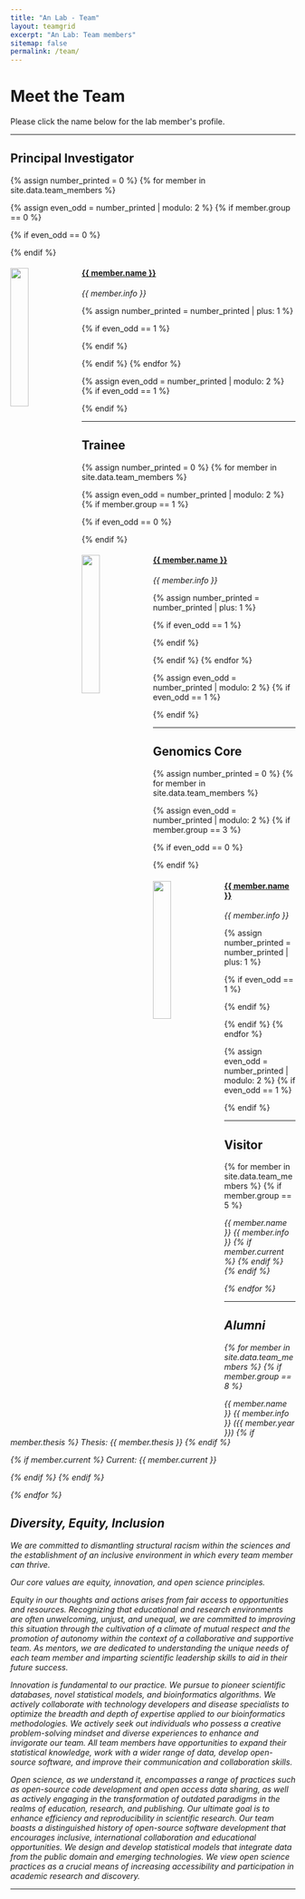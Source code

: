 ```yaml
---
title: "An Lab - Team"
layout: teamgrid
excerpt: "An Lab: Team members"
sitemap: false
permalink: /team/
---
```


# Meet the Team

Please click the name below for the lab member's profile.

---

## Principal Investigator

{% assign number_printed = 0 %}
{% for member in site.data.team_members %}

{% assign even_odd = number_printed | modulo: 2 %}
{% if member.group == 0 %}

{% if even_odd == 0 %}
<div class="row">
{% endif %}

<div class="col-sm-6 clearfix">
  <img src="{{ site.url }}{{ site.baseurl }}/images/teampic/{{ member.photo }}" class="img-responsive" width="25%" style="float: left" />
  <h4><a href="{{ member.url }}" class="off">{{ member.name }}</a></h4>
  <i>{{ member.info }}</i>
</div>

{% assign number_printed = number_printed | plus: 1 %}

{% if even_odd == 1 %}
</div>
{% endif %}

{% endif %}
{% endfor %}

{% assign even_odd = number_printed | modulo: 2 %}
{% if even_odd == 1 %}
</div>
{% endif %}

---


## Trainee


{% assign number_printed = 0 %}
{% for member in site.data.team_members %}

{% assign even_odd = number_printed | modulo: 2 %}
{% if member.group == 1 %}

{% if even_odd == 0 %}
<div class="row">
{% endif %}

<div class="col-sm-6 clearfix">
  <img src="{{ site.url }}{{ site.baseurl }}/images/teampic/{{ member.photo }}" class="img-responsive" width="25%" style="float: left" />
  <h4><a href="{{ member.url }}" class="off">{{ member.name }}</a></h4>
  <i>{{ member.info }}</i>
</div>

{% assign number_printed = number_printed | plus: 1 %}

{% if even_odd == 1 %}
</div>
{% endif %}

{% endif %}
{% endfor %}

{% assign even_odd = number_printed | modulo: 2 %}
{% if even_odd == 1 %}
</div>
{% endif %}

---

## Genomics Core


{% assign number_printed = 0 %}
{% for member in site.data.team_members %}

{% assign even_odd = number_printed | modulo: 2 %}
{% if member.group == 3 %}

{% if even_odd == 0 %}
<div class="row">
{% endif %}

<div class="col-sm-6 clearfix">
  <img src="{{ site.url }}{{ site.baseurl }}/images/teampic/{{ member.photo }}" class="img-responsive" width="25%" style="float: left" />
  <h4><a href="{{ member.url }}" class="off">{{ member.name }}</a></h4>
  <i>{{ member.info }}</i>
</div>

{% assign number_printed = number_printed | plus: 1 %}

{% if even_odd == 1 %}
</div>
{% endif %}

{% endif %}
{% endfor %}

{% assign even_odd = number_printed | modulo: 2 %}
{% if even_odd == 1 %}
</div>
{% endif %}

---

## Visitor


{% for member in site.data.team_members %}
{% if member.group == 5 %}

<i class="alumni1">{{ member.name }}</i> <i class="alumni2">{{ member.info }} {% if member.current %} 
{% endif %}
{% endif %}

{% endfor %}

---

## Alumni

{% for member in site.data.team_members %}
{% if member.group == 8 %}

<i class="alumni1">{{ member.name }}</i> <i class="alumni2">{{ member.info }} ({{ member.year }})</i> 
{% if member.thesis %} 
<i class="alumni2">Thesis: {{ member.thesis }}</i>
{% endif %}

{% if member.current %} 
<i class="alumni2">Current: {{ member.current }}</i>

{% endif %}
{% endif %}

{% endfor %}

## Diversity, Equity, Inclusion

We are committed to dismantling structural racism within the sciences and the establishment of an inclusive environment in which every team member can thrive. 

Our core values are equity, innovation, and open science principles.

*Equity* in our thoughts and actions arises from fair access to opportunities and resources. Recognizing that educational and research environments are often unwelcoming, unjust, and unequal, we are committed to improving this situation through the cultivation of a climate of mutual respect and the promotion of autonomy within the context of a collaborative and supportive team. As mentors, we are dedicated to understanding the unique needs of each team member and imparting scientific leadership skills to aid in their future success.

Innovation is fundamental to our practice. We pursue to pioneer scientific databases, novel statistical models, and bioinformatics algorithms. We actively collaborate with technology developers and disease specialists to optimize the breadth and depth of expertise applied to our bioinformatics methodologies. We actively seek out individuals who possess a creative problem-solving mindset and diverse experiences to enhance and invigorate our team. All team members have opportunities to expand their statistical knowledge, work with a wider range of data, develop open-source software, and improve their communication and collaboration skills.

Open science, as we understand it, encompasses a range of practices such as open-source code development and open access data sharing, as well as actively engaging in the transformation of outdated paradigms in the realms of education, research, and publishing. Our ultimate goal is to enhance efficiency and reproducibility in scientific research. Our team boasts a distinguished history of open-source software development that encourages inclusive, international collaboration and educational opportunities. We design and develop statistical models that integrate data from the public domain and emerging technologies. We view open science practices as a crucial means of increasing accessibility and participation in academic research and discovery.



---